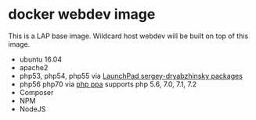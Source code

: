 # docker webdev image

This is a LAP base image. Wildcard host webdev will be built on top of this image.

- ubuntu 16.04
- apache2
- php53, php54, php55 via [LaunchPad sergey-dryabzhinsky packages]([https://launchpad.net/~sergey-dryabzhinsky])
- php56 php70 via [php ppa]([https://launchpad.net/~ondrej/+archive/ubuntu/php]) supports php 5.6, 7.0, 7.1, 7.2
- Composer
- NPM
- NodeJS 